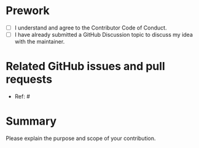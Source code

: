 # Prework

* [ ] I understand and agree to the Contributor Code of Conduct.
* [ ] I have already submitted a GitHub Discussion topic to discuss my idea with the maintainer.

# Related GitHub issues and pull requests

* Ref: #

# Summary

Please explain the purpose and scope of your contribution.
